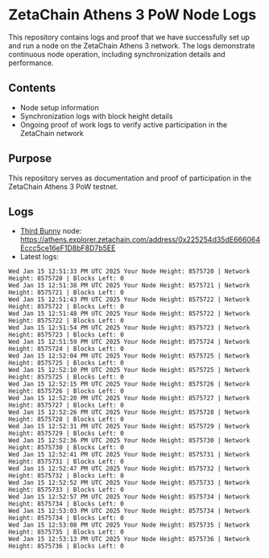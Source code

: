 # ZetaChain Athens 3 PoW Node Logs
This repository contains logs and proof that we have successfully set up and run a node on the ZetaChain Athens 3 network. The logs demonstrate continuous node operation, including synchronization details and performance.

## Contents
- Node setup information
- Synchronization logs with block height details
- Ongoing proof of work logs to verify active participation in the ZetaChain network

## Purpose
This repository serves as documentation and proof of participation in the ZetaChain Athens 3 PoW testnet.

## Logs

- [Third Bunny](https://thirdbunny.xyz/) node: https://athens.explorer.zetachain.com/address/0x225254d35dE666064Eccc5ce16eF1D8bF8D7b5EE
- Latest logs:
```
Wed Jan 15 12:51:33 PM UTC 2025 Your Node Height: 8575720 | Network Height: 8575720 | Blocks Left: 0
Wed Jan 15 12:51:38 PM UTC 2025 Your Node Height: 8575721 | Network Height: 8575721 | Blocks Left: 0
Wed Jan 15 12:51:43 PM UTC 2025 Your Node Height: 8575722 | Network Height: 8575722 | Blocks Left: 0
Wed Jan 15 12:51:48 PM UTC 2025 Your Node Height: 8575722 | Network Height: 8575722 | Blocks Left: 0
Wed Jan 15 12:51:54 PM UTC 2025 Your Node Height: 8575723 | Network Height: 8575723 | Blocks Left: 0
Wed Jan 15 12:51:59 PM UTC 2025 Your Node Height: 8575724 | Network Height: 8575724 | Blocks Left: 0
Wed Jan 15 12:52:04 PM UTC 2025 Your Node Height: 8575725 | Network Height: 8575725 | Blocks Left: 0
Wed Jan 15 12:52:10 PM UTC 2025 Your Node Height: 8575725 | Network Height: 8575725 | Blocks Left: 0
Wed Jan 15 12:52:15 PM UTC 2025 Your Node Height: 8575726 | Network Height: 8575726 | Blocks Left: 0
Wed Jan 15 12:52:20 PM UTC 2025 Your Node Height: 8575727 | Network Height: 8575727 | Blocks Left: 0
Wed Jan 15 12:52:26 PM UTC 2025 Your Node Height: 8575728 | Network Height: 8575728 | Blocks Left: 0
Wed Jan 15 12:52:31 PM UTC 2025 Your Node Height: 8575729 | Network Height: 8575729 | Blocks Left: 0
Wed Jan 15 12:52:36 PM UTC 2025 Your Node Height: 8575730 | Network Height: 8575730 | Blocks Left: 0
Wed Jan 15 12:52:41 PM UTC 2025 Your Node Height: 8575731 | Network Height: 8575731 | Blocks Left: 0
Wed Jan 15 12:52:47 PM UTC 2025 Your Node Height: 8575732 | Network Height: 8575732 | Blocks Left: 0
Wed Jan 15 12:52:52 PM UTC 2025 Your Node Height: 8575733 | Network Height: 8575733 | Blocks Left: 0
Wed Jan 15 12:52:57 PM UTC 2025 Your Node Height: 8575734 | Network Height: 8575734 | Blocks Left: 0
Wed Jan 15 12:53:03 PM UTC 2025 Your Node Height: 8575734 | Network Height: 8575734 | Blocks Left: 0
Wed Jan 15 12:53:08 PM UTC 2025 Your Node Height: 8575735 | Network Height: 8575735 | Blocks Left: 0
Wed Jan 15 12:53:13 PM UTC 2025 Your Node Height: 8575736 | Network Height: 8575736 | Blocks Left: 0
```
